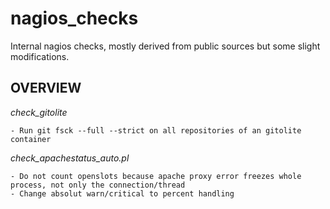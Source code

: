 nagios_checks
=============

Internal nagios checks, mostly derived from public sources but some slight modifications.

OVERVIEW
--------


*check_gitolite*

    - Run git fsck --full --strict on all repositories of an gitolite container


*check_apachestatus_auto.pl*

    - Do not count openslots because apache proxy error freezes whole process, not only the connection/thread
    - Change absolut warn/critical to percent handling
